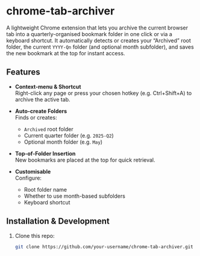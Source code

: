 # chrome-tab-archiver

A lightweight Chrome extension that lets you archive the current browser tab into a quarterly-organised bookmark folder in one click or via a keyboard shortcut. It automatically detects or creates your “Archived” root folder, the current `YYYY-Qn` folder (and optional month subfolder), and saves the new bookmark at the top for instant access.

## Features

- **Context-menu & Shortcut**  
  Right-click any page or press your chosen hotkey (e.g. Ctrl+Shift+A) to archive the active tab.

- **Auto-create Folders**  
  Finds or creates:
    - `Archived` root folder
    - Current quarter folder (e.g. `2025-Q2`)
    - Optional month folder (e.g. `May`)

- **Top-of-Folder Insertion**  
  New bookmarks are placed at the top for quick retrieval.

- **Customisable**  
  Configure:
    - Root folder name
    - Whether to use month-based subfolders
    - Keyboard shortcut

## Installation & Development

1. Clone this repo:
   ```bash
   git clone https://github.com/your-username/chrome-tab-archiver.git
